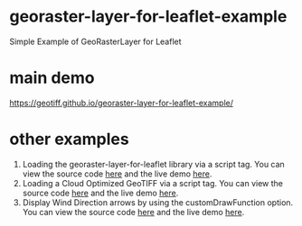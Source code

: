 # georaster-layer-for-leaflet-example
Simple Example of GeoRasterLayer for Leaflet

# main demo
https://geotiff.github.io/georaster-layer-for-leaflet-example/

# other examples
1) Loading the georaster-layer-for-leaflet library via a script tag. You can view the source code [here](https://github.com/GeoTIFF/georaster-layer-for-leaflet-example/blob/master/examples/load-via-script-tag.html) and the live demo [here](https://geotiff.github.io/georaster-layer-for-leaflet-example/examples/load-via-script-tag.html).
2) Loading a Cloud Optimized GeoTIFF via a script tag.  You can view the source code [here](https://github.com/GeoTIFF/georaster-layer-for-leaflet-example/blob/master/examples/load-cog--via-script-tag.html) and the live demo [here](https://geotiff.github.io/georaster-layer-for-leaflet-example/examples/load-cog-via-script-tag.html).
3) Display Wind Direction arrows by using the customDrawFunction option.  You can view the source code [here](https://github.com/GeoTIFF/georaster-layer-for-leaflet-example/blob/master/examples/wind-direction-arrows.html#L38) and the live demo [here](https://geotiff.github.io/georaster-layer-for-leaflet-example/examples/wind-direction-arrows.html).
